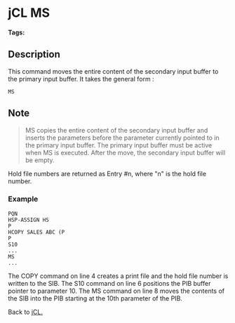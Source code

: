 # jCL MS

<PageHeader />

**Tags:**
<badge text='buffer' vertical='middle' />
<badge text='secondary' vertical='middle' />
<badge text='copy' vertical='middle' />

## Description

This command moves the entire content of the secondary input buffer to the primary input buffer. It takes the general form :

```
MS
```

## Note

> MS copies the entire content of the secondary input buffer and inserts the parameters before the parameter currently pointed to in the primary input buffer. The primary input buffer must be active when MS is executed. After the move, the secondary input buffer will be empty.

Hold file numbers are returned as Entry #n, where "n" is the hold file number.

### Example

```
PQN
HSP-ASSIGN HS
P
HCOPY SALES ABC (P
P
S10
...
MS
...
```

The COPY command on line 4 creates a print file and the hold file number is written to the SIB. The S10 command on line 6 positions the PIB buffer pointer to parameter 10. The MS command on line 8 moves the contents of the SIB into the PIB starting at the 10th parameter of the PIB.

Back to [jCL.](./../README.md)
  
<PageFooter />